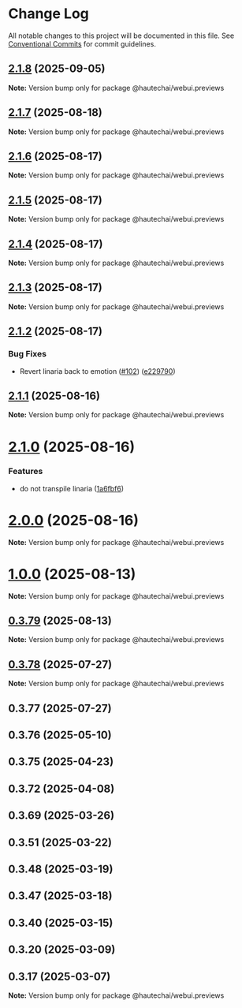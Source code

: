 # Change Log

All notable changes to this project will be documented in this file.
See [Conventional Commits](https://conventionalcommits.org) for commit guidelines.

## [2.1.8](https://github.com/HautechAI/webui/compare/@hautechai/webui.previews@2.1.7...@hautechai/webui.previews@2.1.8) (2025-09-05)

**Note:** Version bump only for package @hautechai/webui.previews

## [2.1.7](https://github.com/HautechAI/webui/compare/@hautechai/webui.previews@2.1.6...@hautechai/webui.previews@2.1.7) (2025-08-18)

**Note:** Version bump only for package @hautechai/webui.previews

## [2.1.6](https://github.com/HautechAI/webui/compare/@hautechai/webui.previews@2.1.5...@hautechai/webui.previews@2.1.6) (2025-08-17)

**Note:** Version bump only for package @hautechai/webui.previews

## [2.1.5](https://github.com/HautechAI/webui/compare/@hautechai/webui.previews@2.1.4...@hautechai/webui.previews@2.1.5) (2025-08-17)

**Note:** Version bump only for package @hautechai/webui.previews

## [2.1.4](https://github.com/HautechAI/webui/compare/@hautechai/webui.previews@2.1.3...@hautechai/webui.previews@2.1.4) (2025-08-17)

**Note:** Version bump only for package @hautechai/webui.previews

## [2.1.3](https://github.com/HautechAI/webui/compare/@hautechai/webui.previews@2.1.2...@hautechai/webui.previews@2.1.3) (2025-08-17)

**Note:** Version bump only for package @hautechai/webui.previews

## [2.1.2](https://github.com/HautechAI/webui/compare/@hautechai/webui.previews@2.1.1...@hautechai/webui.previews@2.1.2) (2025-08-17)

### Bug Fixes

- Revert linaria back to emotion ([#102](https://github.com/HautechAI/webui/issues/102)) ([e229790](https://github.com/HautechAI/webui/commit/e229790dae8eba4b3037bbe41365e5a73ab7f6dc))

## [2.1.1](https://github.com/HautechAI/webui/compare/@hautechai/webui.previews@2.1.0...@hautechai/webui.previews@2.1.1) (2025-08-16)

**Note:** Version bump only for package @hautechai/webui.previews

# [2.1.0](https://github.com/HautechAI/webui/compare/@hautechai/webui.previews@1.0.0...@hautechai/webui.previews@2.1.0) (2025-08-16)

### Features

- do not transpile linaria ([1a6fbf6](https://github.com/HautechAI/webui/commit/1a6fbf6353a0e5028040006b5045170cf83f1ba0))

# [2.0.0](https://github.com/HautechAI/webui/compare/@hautechai/webui.previews@1.0.0...@hautechai/webui.previews@2.0.0) (2025-08-16)

**Note:** Version bump only for package @hautechai/webui.previews

# [1.0.0](https://github.com/HautechAI/webui/compare/@hautechai/webui.previews@0.3.79...@hautechai/webui.previews@1.0.0) (2025-08-13)

**Note:** Version bump only for package @hautechai/webui.previews

## [0.3.79](https://github.com/HautechAI/webui/compare/@hautechai/webui.previews@0.3.78...@hautechai/webui.previews@0.3.79) (2025-08-13)

**Note:** Version bump only for package @hautechai/webui.previews

## [0.3.78](https://github.com/HautechAI/webui/compare/@hautechai/webui.previews@0.3.77...@hautechai/webui.previews@0.3.78) (2025-07-27)

**Note:** Version bump only for package @hautechai/webui.previews

## 0.3.77 (2025-07-27)

## 0.3.76 (2025-05-10)

## 0.3.75 (2025-04-23)

## 0.3.72 (2025-04-08)

## 0.3.69 (2025-03-26)

## 0.3.51 (2025-03-22)

## 0.3.48 (2025-03-19)

## 0.3.47 (2025-03-18)

## 0.3.40 (2025-03-15)

## 0.3.20 (2025-03-09)

## 0.3.17 (2025-03-07)

**Note:** Version bump only for package @hautechai/webui.previews
